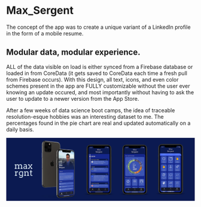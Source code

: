 # Max_Sergent
The concept of the app was to create a unique variant of a LinkedIn profile in the form of a mobile resume. 

## Modular data, modular experience.
ALL of the data visible on load is either synced from a Firebase database or loaded in from CoreData (it gets saved to CoreData each time a fresh pull from Firebase occurs). With this design, all text, icons, and even color schemes present in the app are FULLY customizable without the user ever knowing an update occured, and most importantly without having to ask the user to update to a newer version from the App Store.

After a few weeks of data science boot camps, the idea of traceable resolution-esque hobbies was an interesting dataset to me. The percentages found in the pie chart are real and updated automatically on a daily basis.

![DesignChanges](https://github.com/maxrgnt/Max_Sergent/blob/master/maxsergentdemo.jpg)
